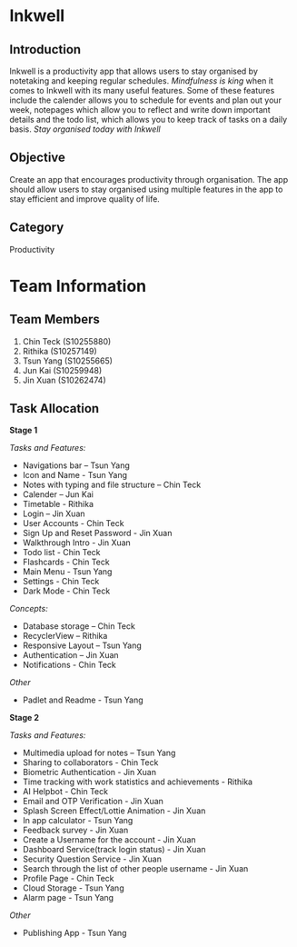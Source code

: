 # Inkwell #

## Introduction ##
Inkwell is a productivity app that allows users to stay organised by notetaking and keeping regular schedules. 
*Mindfulness is king* when it comes to Inkwell with its many useful features. Some of these features include the calender allows you to schedule for events and plan out your week, notepages which allow you to reflect and write down important details and
the todo list, which allows you to keep track of tasks on a daily basis. *Stay organised today with Inkwell*

## Objective ##
Create an app that encourages productivity through organisation. The app should allow users to stay organised using multiple features in the app to stay efficient and improve quality of life.


## Category ##
Productivity

# Team Information #

## Team Members ##
1. Chin Teck (S10255880)
2. Rithika (S10257149)
3. Tsun Yang (S10255665)
4. Jun Kai (S10259948)
5. Jin Xuan (S10262474)

## Task Allocation ##

**Stage 1**

*Tasks and Features:* 
- Navigations bar – Tsun Yang
- Icon and Name - Tsun Yang
- Notes with typing and file structure – Chin Teck 
- Calender – Jun Kai 
- Timetable - Rithika 
- Login – Jin Xuan
- User Accounts - Chin Teck
- Sign Up and Reset Password - Jin Xuan
- Walkthrough Intro - Jin Xuan
- Todo list - Chin Teck
- Flashcards - Chin Teck
- Main Menu - Tsun Yang
- Settings - Chin Teck
- Dark Mode - Chin Teck

*Concepts:* 
- Database storage – Chin Teck 
- RecyclerView – Rithika 
- Responsive Layout – Tsun Yang
- Authentication – Jin Xuan
- Notifications - Chin Teck

*Other* 
- Padlet and Readme - Tsun Yang

**Stage 2**

*Tasks and Features:*
- Multimedia upload for notes – Tsun Yang
- Sharing to collaborators  - Chin Teck
- Biometric Authentication -  Jin Xuan
- Time tracking with work statistics and achievements  - Rithika
- AI Helpbot - Chin Teck
- Email and OTP Verification - Jin Xuan
- Splash Screen Effect/Lottie Animation - Jin Xuan
- In app calculator - Tsun Yang
- Feedback survey - Jin Xuan
- Create a Username for the account - Jin Xuan
- Dashboard Service(track login status) - Jin Xuan
- Security Question Service - Jin Xuan
- Search through the list of other people username - Jin Xuan
- Profile Page - Chin Teck
- Cloud Storage - Tsun Yang
- Alarm page - Tsun Yang
  


*Other* 
- Publishing App - Tsun Yang
 
